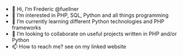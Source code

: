 - 👋 Hi, I’m Frederic @fuellner
- 👀 I’m interested in PHP, SQL, Python and all things programming
- 🌱 I’m currently learning different Python technologies and PHP frameworks
- 💞️ I’m looking to collaborate on useful projects written in PHP and/or Python
- 📫 How to reach me? see on my linked website

<!---
fuellner/fuellner is a ✨ special ✨ repository because its `README.md` (this file) appears on your GitHub profile.
You can click the Preview link to take a look at your changes.
--->
